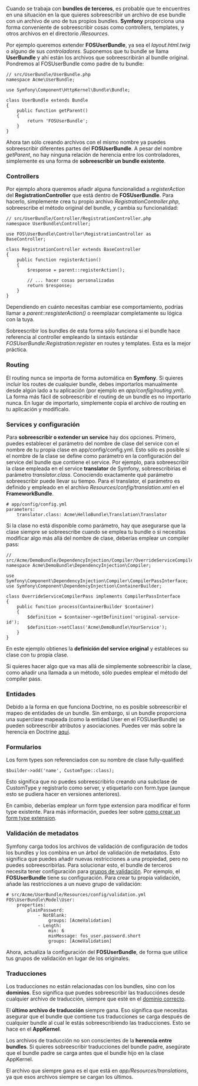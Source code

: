 Cuando se trabaja con **bundles de terceros**, es probable que te encuentres en una situación en la que quieres sobreescribir un archivo de ese bundle con un archivo de uno de tus propios bundles. **Symfony** proporciona una forma conveniente de sobreescribir cosas como controllers, templates, y otros archivos en el directorio _/Resources_. 

Por ejemplo queremos extender **FOSUserBundle**, ya sea el _layout.html.twig_ o alguno de sus _controladores_. Suponemos que tu bundle se llama **UserBundle** y ahí están los archivos que sobreescribirán al bundle original. Pondremos al FOSUserBundle como padre de tu bundle:

```
// src/UserBundle/UserBundle.php
namespace Acme\UserBundle;

use Symfony\Component\HttpKernel\Bundle\Bundle;

class UserBundle extends Bundle
{
    public function getParent()
    {
        return 'FOSUserBundle';
    }
}
```

Ahora tan sólo creando archivos con el mismo nombre ya puedes sobreescribir diferentes partes del **FOSUserBundle**. A pesar del nombre _getParent_, no hay ninguna relación de herencia entre los controladores, simplemente es una forma de **sobreescribir un bundle existente**.

### Controllers

Por ejemplo ahora queremos añadir alguna funcionalidad a _registerAction_ del **RegistrationController** que está dentro de **FOSUserBundle**. Para hacerlo, simplemente crea tu propio archivo _RegistrationController.php_, sobreescribe el método original del bundle, y cambia su funcionalidad:

```
// src/UserBundle/Controller/RegistrationController.php
namespace UserBundle\Controller;

use FOS\UserBundle\Controller\RegistrationController as BaseController;

class RegistrationController extends BaseController
{
    public function registerAction()
    {
        $response = parent::registerAction();

        // ... hacer cosas personalizadas
        return $response;
    }
}
```

Dependiendo en cuánto necesitas cambiar ese comportamiento, podrías llamar a _parent::resgisterAction()_ o reemplazar completamente su lógica con la tuya.

Sobreescribir los bundles de esta forma sólo funciona si el bundle hace referencia al controller empleando la sintaxis estándar _FOSUserBundle:Registration:register_ en routes y templates. Esta es la mejor práctica.

### Routing

El routing nunca se importa de forma automática en **Symfony**. Si quieres incluir los routes de cualquier bundle, debes importarlos manualmente desde algún lado a tu aplicación (por ejemplo en _app/config/routing.yml_). La forma más fácil de sobreescribir el routing de un bundle es no importarlo nunca. En lugar de importarlo, simplemente copia el archivo de routing en tu aplicación y modifícalo.

### Services y configuración

Para **sobreescribir o extender un service** hay dos opciones. Primero, puedes establecer el parámetro del nombre de clase del service con el nombre de tu propia clase en app/config/config.yml. Esto sólo es posible si el nombre de la clase se define como parámetro en la configuración del service del bundle que contiene el service. Por ejemplo, para sobreescribir la clase empleada en el service **translator** de Symfony, sobreescribirías el parámetro _translator.class_. Conociendo exactamente qué parámetro sobreescribir puede llevar su tiempo. Para el translator, el parámetro es definido y empleado en el archivo _Resources/config/translation.xml_ en el **FrameworkBundle**.

```
# app/config/config.yml
parameters:
    translator.class: Acme\HelloBundle\Translation\Translator
```

Si la clase no está disponible como parámetro, hay que asegurarse que la clase siempre se sobreescribe cuando se emplea tu bundle o si necesitas modificar algo más allá del nombre de clase, deberías emplear un compiler pass:

```
// src/Acme/DemoBundle/DependencyInjection/Compiler/OverrideServiceCompilerPass.php
namespace Acme\DemoBundle\DependencyInjection\Compiler;

use Symfony\Component\DependencyInjection\Compiler\CompilerPassInterface;
use Symfony\Component\DependencyInjection\ContainerBuilder;

class OverrideServiceCompilerPass implements CompilerPassInterface
{
    public function process(ContainerBuilder $container)
    {
        $definition = $container->getDefinition('original-service-id');
        $definition->setClass('Acme\DemoBundle\YourService');
    }
}
```

En este ejemplo obtienes la **definición del service original** y estableces su clase con tu propia clase. 

Si quieres hacer algo que va mas allá de simplemente sobreescribir la clase, como añadir una llamada a un método, sólo puedes emplear el método del compiler pass.

### Entidades

Debido a la forma en que funciona Doctrine, no es posible sobreescribir el mapeo de entidades de un bundle. Sin embargo, si un bundle proporciona una superclase mapeada (como la entidad User en el FOSUserBundle) se pueden sobreescribir atributos y asociaciones. Puedes ver más sobre la herencia en Doctrine [aquí](http://docs.doctrine-project.org/projects/doctrine-orm/en/latest/reference/inheritance-mapping.html#overrides).

### Formularios

Los form types son referenciados con su nombre de clase fully-qualified:

```
$builder->add('name', CustomType::class);
```

Esto significa que no puedes sobreescribirlo creando una subclase de CustomType y registrarlo como server, y etiquetarlo con form.type (aunque esto se pudiera hacer en versiones anteriores).

En cambio, deberías emplear un form type extension para modificar el form type existente. Para más información, puedes leer sobre [como crear un form type extension](http://symfony.com/doc/current/cookbook/form/create_form_type_extension.html).

### Validación de metadatos

Symfony carga todos los archivos de validación de configuración de todos los bundles y los combina en un árbol de validación de metadatos. Esto significa que puedes añadir nuevas restricciones a una propiedad, pero no puedes sobreescribirlas. Para solucionar esto, el bundle de terceros necesita tener configuración para [grupos de validación](http://symfony.com/doc/current/book/validation.html#book-validation-validation-groups). Por ejemplo, el **FOSUserBundle** tiene su configuración. Para crear tu propia validación, añade las restricciones a un nuevo grupo de validación:

```
# src/Acme/UserBundle/Resources/config/validation.yml
FOS\UserBundle\Model\User:
    properties:
        plainPassword:
            - NotBlank:
                groups: [AcmeValidation]
            - Length:
                min: 6
                minMessage: fos_user.password.short
                groups: [AcmeValidation]
```

Ahora, actualiza la configuración del **FOSUserBundle**, de forma que utilice tus grupos de validación en lugar de los originales.

### Traducciones

Los traducciones no están relacionadas con los bundles, sino con los **dominios**. Eso significa que puedes sobreescribir las traducciónes desde cualquier archivo de traducción, siempre que esté en el [dominio correcto](http://symfony.com/doc/current/components/translation/introduction.html#using-message-domains). 

El **último archivo de traducción** siempre gana. Eso significa que necesitas asegurar que el bundle que contiene tus traducciones se carga después de cualquier bundle al cual le estás sobreescribiendo las traducciones. Esto se hace en el **AppKernel**. 

Los archivos de traducción no son conscientes de la **herencia entre bundles**. Si quieres sobreescribir traducciones del bundle padre, asegúrate que el bundle padre se carga antes que el bundle hijo en la clase AppKernel.

El archivo que siempre gana es el que está en _app/Resources/translations_, ya que esos archivos siempre se cargan los últimos.
